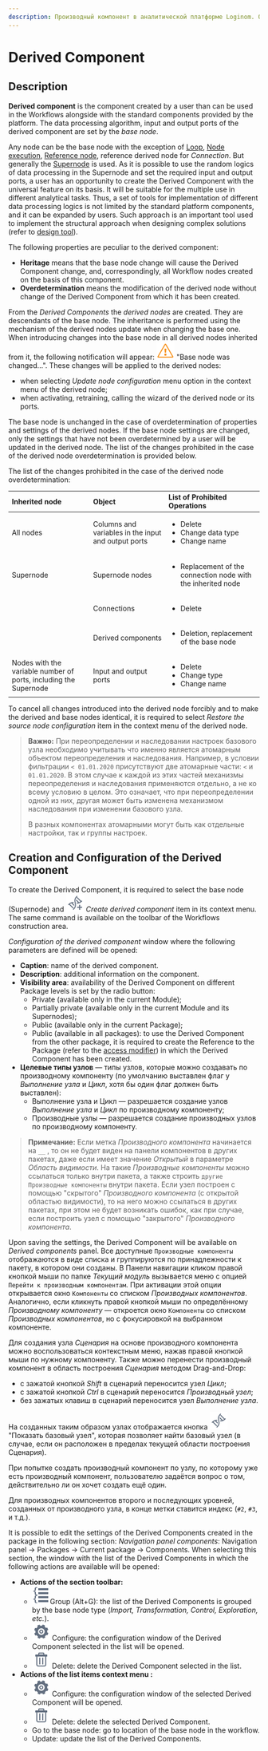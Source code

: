 ```yaml
---
description: Производный компонент в аналитической платформе Loginom. Особенности производного компонента Loginom. Наследование. Переопределение. Создание и настройка производного компонента. Базовый узел. Производный узел. Запрещенные изменения при переопределении производного узла.
---
```

# Derived Component

## Description

**Derived component** is the component created by a user than can be used in the Workflows alongside with the standard components provided by the platform. The data processing algorithm, input and output ports of the derived component are set by the *base node*.

Any node can be the base node with the exception of [Loop](../processors/control/loop.md), [Node execution](../processors/control/execute-node.md), [Reference node](../processors/control/reference-node.md), reference derived node for *Connection*. But generally the [Supernode](./../processors/control/supernode.md) is used. As it is possible to use the random logics of data processing in the Supernode and set the required input and output ports, a user has an opportunity to create the Derived Component with the universal feature on its basis. It will be suitable for the multiple use in different analytical tasks. Thus, a set of tools for implementation of different data processing logics is not limited by the standard platform components, and it can be expanded by users. Such approach is an important tool used to implement the structural approach when designing complex solutions (refer to [design tool](./../quick-start/design-principles.md)).

The following properties are peculiar to the derived component:

* **Heritage** means that the base node change will cause the Derived Component change, and, correspondingly, all Workflow nodes created on the basis of this component.
* **Overdetermination** means the modification of the derived node without change of the Derived Component from which it has been created.

From the *Derived Components* the *derived nodes* are created. They are descendants of the base node.
The inheritance is performed using the mechanism of the derived nodes update when changing the base one. When introducing changes into the base node in all derived nodes inherited from it, the following notification will appear: ![](./../images/icons/app/node/controls/informer/error_warning.svg) "Base node was changed...". These changes will be applied to the derived nodes:
* when selecting *Update node configuration* menu option in the context menu of the derived node;
* when activating, retraining, calling the wizard of the derived node or its ports.

The base node is unchanged in the case of overdetermination of properties and settings of the derived nodes. If the base node settings are changed, only the settings that have not been overdetermined by a user will be updated in the derived node. The list of the changes prohibited in the case of the derived node overdetermination is provided below.

The list of the changes prohibited in the case of the derived node overdetermination:

| Inherited node | Object | List of Prohibited Operations |
| :-------- |:-------- | :-------- |
| All nodes | Columns and variables in the input and output ports | <ul> <li>Delete</li> <li>Change data type</li> <li>Change name</li> </ul> |
| Supernode | Supernode nodes | <ul> <li>Replacement of the connection node with the inherited node</li> </ul> |
| | Connections | <ul><li>Delete</li></ul> |
| | Derived components | <ul><li>Deletion, replacement of the base node</li></ul> |
| Nodes with the variable number of ports, including the Supernode | Input and output ports | <ul><li>Delete</li> <li>Change type</li> <li>Change name</li></ul> |

To cancel all changes introduced into the derived node forcibly and to make the derived and base nodes identical, it is required to select *Restore the source node configuration* item in the context menu of the derived node.

> **Важно:** При переопределении и наследовании настроек базового узла необходимо учитывать что именно является атомарным объектом переопределения и наследования. Например, в условии фильтрации `< 01.01.2020` присутствуют две атомарные части: `<` и `01.01.2020`. В этом случае к каждой из этих частей механизмы переопределения и наследования применяются отдельно, а не ко всему условию в целом. Это означает, что при переопределении одной из них, другая может быть изменена механизмом наследования при изменении базового узла.
>
> В разных компонентах атомарными могут быть как отдельные настройки, так и группы настроек.

## Creation and Configuration of the Derived Component

To create the Derived Component, it is required to select the base node (Supernode) and ![](./../images/icons/common/toolbar-controls/derive-node_default.svg) *Create derived component* item in its context menu. The same command is available on the toolbar of the Workflows construction area.

*Configuration of the derived component* window where the following parameters are defined will be opened:

* **Caption**: name of the derived component.
* **Description**: additional information on the component.
* **Visibility area**: availability of the Derived Component on different Package levels is set by the radio button:
   * Private (available only in the current Module);
   * Partially private (available only in the current Module and its Supernodes);
   * Public (available only in the current Package);
   * Public (available in all packages): to use the Derived Component from the other package, it is required to create the Reference to the Package (refer to the [access modifier](./access-modifier.md)) in which the Derived Component has been created.
* **Целевые типы узлов** — типы узлов, которые можно создавать по производному компоненту (по умолчанию выставлен флаг у *Выполнение узла* и *Цикл*, хотя бы один флаг должен быть выставлен):
   * Выполнение узла и Цикл — разрешается создание узлов *Выполнение узла* и *Цикл* по производному компоненту;
   * Производные узлы — разрешается создание производных узлов по производному компоненту.

> **Примечание:** Если метка *Производного компонента* начинается на `__` , то он не будет виден на панели компонентов в других пакетах, даже если имеет значение *Открытый* в параметре *Область видимости*. На такие *Производные компоненты* можно ссылаться только внутри пакета, а также строить `другие Производные компоненты` внутри пакета. Если узел построен с помощью "скрытого" *Производного компонента* (с открытой областью видимости), то на него можно ссылаться в других пакетах, при этом не будет возникать ошибок, как при случае, если построить узел с помощью "закрытого" *Производного компонента*.

Upon saving the settings, the Derived Component will be available on *Derived components* panel. Все доступные `Производные компоненты` отображаются в виде списка и группируются по принадлежности к пакету, в котором они созданы.
В Панели навигации кликом правой кнопкой мыши по папке *Текущий модуль* вызывается меню с опцией `Перейти к производным компонентам`. При активации этой опции открывается окно `Компоненты` со списком *Производных компонентов*. Аналогично, если кликнуть правой кнопкой мыши по определённому *Производному компоненту* — откроется окно `Компоненты` со списком *Производных компонентов*, но с фокусировкой на выбранном компоненте.

Для создания узла *Сценария* на основе производного компонента можно воспользоваться контекстным меню, нажав правой кнопкой мыши по нужному компоненту. Также можно перенести производный компонент в область построения *Сценария* методом Drag-and-Drop:

* с зажатой кнопкой *Shift* в сценарий переносится узел *Цикл*;
* с зажатой кнопкой *Ctrl* в сценарий переносится *Производный узел*;
* без зажатых клавиш в сценарий переносится узел *Выполнение узла*.

На созданных таким образом узлах отображается кнопка ![](./../images/icons/common/toolbar-controls/show-derived-nodes_default.svg)
"Показать базовый узел", которая позволяет найти базовый узел (в случае, если он расположен в пределах текущей области построения Сценария).

При попытке создать производный компонент по узлу, по которому уже есть производный компонент, пользователю задаётся вопрос о том, действительно ли он хочет создать ещё один.

Для производных компонентов второго и последующих уровней, созданных от производного узла, в конце метки ставится индекс (`#2`, `#3`, и т.д.).

It is possible to edit the settings of the Derived Components created in the package in the following section: *Navigation panel components*: Navigation panel -> Packages -> Current package -> Components. When selecting this section, the window with the list of the Derived Components in which the following actions are available will be opened:

* **Actions of the section toolbar:**
   * ![](./../images/icons/common/toolbar-controls/toolbar-controls_18x18_group-list_default.svg)Group (Alt+G): the list of the Derived Components is grouped by the base node type (*Import, Transformation, Control, Exploration, etc.*).
   * ![](./../images/icons/common/toolbar-controls/setup_default.svg) Configure: the configuration window of the Derived Component selected in the list will be opened.
   * ![](./../images/icons/common/toolbar-controls/delete_default.svg) Delete: delete the Derived Component selected in the list.
* **Actions of the list items context menu :**
   * ![](./../images/icons/common/toolbar-controls/setup_default.svg) Configure: the configuration window of the selected Derived Component will be opened.
   * ![](./../images/icons/common/toolbar-controls/delete_default.svg) Delete: delete the selected Derived Component.
   * Go to the base node: go to location of the base node in the workflow.
   * Update: update the list of the Derived Components.
